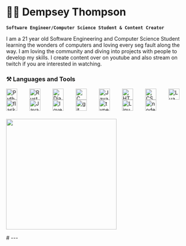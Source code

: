# 👨‍💻 Dempsey Thompson 

**`Software Engineer/Computer Science Student & Content Creator`**

<!-- Bio -->
I am a 21 year old Software Engineering and Computer Science Student learning the wonders of computers and loving every seg fault along the way. I am loving the community and diving into projects with people to develop my skills. I create content over on youtube and also stream on twitch if you are interested in watching.

<!-- Development Tool and Language Icons -->
### ⚒️ Languages and Tools
<img align="left" alt="Python" width="30px" style="padding-right:30px;" src="https://cdn.jsdelivr.net/gh/devicons/devicon/icons/python/python-original.svg"/>
<img align="left" alt="Rust" width="30px" style="padding-right:30px;" src="https://miqh.gallerycdn.vsassets.io/extensions/miqh/vscode-language-rust/0.14.0/1536151476041/Microsoft.VisualStudio.Services.Icons.Default"/>
<img align="left" alt="Django" width="30px" style="padding-right:30px;" src="https://icons.veryicon.com/png/o/business/vscode-program-item-icon/django-1.png"/>
<img align="left" alt="C" width="30px" style="padding-right:30px;" src="https://cdn.jsdelivr.net/gh/devicons/devicon/icons/c/c-original.svg"/>
<img align="left" alt="Java" width="30px" style="padding-right:30px;" src="https://cdn.jsdelivr.net/gh/devicons/devicon/icons/java/java-original.svg"/>
<img align="left" alt="HTML" width="30px" style="padding-right:30px;" src="https://cdn.jsdelivr.net/gh/devicons/devicon/icons/html5/html5-original.svg"/>
<img align="left" alt="CSS" width="30px" style="padding-right:30px;" src="https://cdn.jsdelivr.net/gh/devicons/devicon/icons/css3/css3-original.svg"/>
<img align="left" alt="Lua" width="30px" style="padding-right:30px;" src="https://upload.wikimedia.org/wikipedia/commons/c/cf/Lua-Logo.svg"/>
<img align="left" alt="flask" width="30px" style="padding-right:30px;" src="https://cdn.iconscout.com/icon/free/png-256/free-flask-51-285137.png?f=webp"/>
<img align="left" alt="Javascript" width="30px" style="padding-right:30px;" src="https://cdn.jsdelivr.net/gh/devicons/devicon/icons/javascript/javascript-original.svg"/>
<img align="left" alt="love2d" width="30px" style="padding-right:30px;" src="https://upload.wikimedia.org/wikipedia/commons/thumb/8/8b/L%C3%96VE_app_icon_%280.10.1%29.svg/2048px-L%C3%96VE_app_icon_%280.10.1%29.svg.png" />
<img align="left" alt="git" width="30px" style="padding-right:30px;" src="https://cdn.jsdelivr.net/gh/devicons/devicon/icons/git/git-original.svg"/>
<img align="left" alt="typescript" width="30px" style="padding-right:30px;" src="https://cdn-icons-png.flaticon.com/512/5968/5968381.png"/>
<img align="left" alt="Linux" width="30px" style="padding-right:30px;" src="https://cdn.jsdelivr.net/gh/devicons/devicon/icons/linux/linux-original.svg"/>
<img align="left" alt="nodeJS" width="30px" style="padding-right:30px;" src="https://static-00.iconduck.com/assets.00/node-js-icon-454x512-nztofx17.png"/>
<br />
<br />
<br />
<br />
<p align="left">
     <img height="300" src="https://github-readme-stats.vercel.app/api/top-langs/?username=demstar16&theme=transparent">
</p>
# 
<!-- Social badges section -->
<!-- 
<p align="left">
  <a href="https://www.youtube.com/@dsons?sub_confirmation=1">
    <img alt="youtube subscribers" title="Subscribe to my YouTube channel" src="https://custom-icon-badges.demolab.com/youtube/channel/subscribers/UCCSJQPk15yVusQvi6TX8MEQ?color=%23E05D44&label=SUBSCRIBE&logo=video&logoColor=white&style=for-the-badge&labelColor=CE4630"/>
  </a> 
  <a href="https://www.youtube.com/@dsons">
    <img alt="youtube views" title="YouTube views" src="https://img.shields.io/youtube/channel/views/UCCSJQPk15yVusQvi6TX8MEQ?color=red&logo=YouTube&style=for-the-badge"/>
  </a> 
  <a href="https://github.com/demstar16?tab=followers">
    <img alt="followers" title="Follow me on Github" src="https://custom-icon-badges.demolab.com/github/followers/demstar16?color=236ad3&labelColor=1155ba&style=for-the-badge&logo=person-add&label=Follow&logoColor=white"/>
  </a>
  <a href="https://github.com/demstar16?tab=repositories&sort=stargazers">
    <img alt="total stars" title="Total stars on GitHub" src="https://custom-icon-badges.demolab.com/github/stars/demstar16?color=55960c&style=for-the-badge&labelColor=488207&logo=star"/>
  </a>
</p>
-->  
---
  
